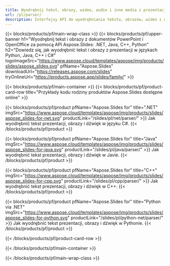 ```yaml
---
title: Wyodrębnij tekst, obrazy, wideo, audio i inne media z prezentacji
url: /pl/parser/
description: Interfejsy API do wyodrębniania tekstu, obrazów, wideo i dźwięku z prezentacji PowerPoint i OpenOffice
---
```


{{< blocks/products/pf/main-wrap-class >}}
{{< blocks/products/pf/upper-banner h1="Wyodrębnij tekst i obrazy z dokumentów PowerPoint i OpenOffice za pomocą API Aspose.Slides: .NET, Java, C++, Python" h2="Dowiedz się, jak wyodrębnić tekst i obrazy z prezentacji w językach Python, Java, C++ i C#" logoImageSrc="https://www.aspose.cloud/templates/aspose/img/products/slides/aspose_slides.svg" pfName="Aspose.Slides" downloadUrl="https://releases.aspose.com/slides" tryOnlineUrl="https://products.aspose.app/slides/family/" >}}

{{< blocks/products/pf/main-container >}}
{{< blocks/products/pf/product-card-row title="Przykłady kodu rodziny produktów Aspose.Slides dostępne online" >}}

{{< blocks/products/pf/product pfName="Aspose.Slides for" title=".NET" imgSrc="https://www.aspose.cloud/templates/aspose/img/products/slides/aspose_slides-for-net.svg" productLink="/slides/pl/net/parser/" >}}
Jak wyodrębnić tekst prezentacji, obrazy i dźwięk w języku C#.
{{< /blocks/products/pf/product >}}

{{< blocks/products/pf/product pfName="Aspose.Slides for" title="Java" imgSrc="https://www.aspose.cloud/templates/aspose/img/products/slides/aspose_slides-for-java.svg" productLink="/slides/pl/java/parser/" >}}
Jak wyodrębnić tekst prezentacji, obrazy i dźwięk w Javie.
{{< /blocks/products/pf/product >}}

{{< blocks/products/pf/product pfName="Aspose.Slides for" title="C++" imgSrc="https://www.aspose.cloud/templates/aspose/img/products/slides/aspose_slides-for-cpp.svg" productLink="/slides/pl/cpp/parser/" >}}
Jak wyodrębnić tekst prezentacji, obrazy i dźwięk w C++.
{{< /blocks/products/pf/product >}}

{{< blocks/products/pf/product pfName="Aspose.Slides for" title="Python via .NET" imgSrc="https://www.aspose.cloud/templates/aspose/img/products/slides/aspose_slides-for-python.svg" productLink="/slides/pl/python-net/parser/" >}}
Jak wyodrębnić tekst prezentacji, obrazy i dźwięk w Pythonie.
{{< /blocks/products/pf/product >}}

{{< /blocks/products/pf/product-card-row >}}

{{< /blocks/products/pf/main-container >}}

{{< /blocks/products/pf/main-wrap-class >}}

